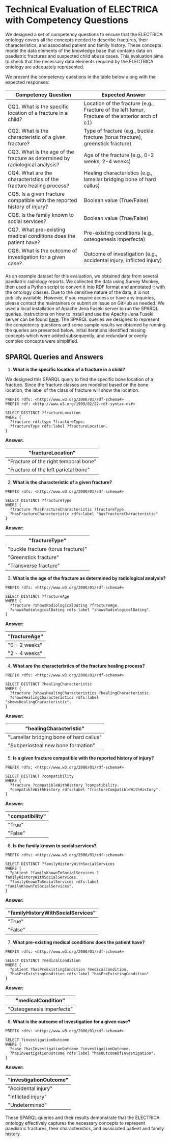 # Technical Evaluation of ELECTRICA with Competency Questions

We designed a set of competency questions to ensure that the ELECTRICA ontology covers all the concepts needed to describe fractures, their characteristics, and associated patient and family history. These concepts model the data elements of the knowledge base that contains data on paediatric fractures and suspected child abuse cases. This evaluation aims to check that the necessary data elements required by the ELECTRICA ontology are adequately represented.

We present the competency questions in the table below along with the expected responses:

| Competency Question  | Expected Answer |
| --- | --- |
| CQ1. What is the specific location of a fracture in a child? | Location of the fracture (e.g., Fracture of the left femur, Fracture of the anterior arch of c1) |
| CQ2. What is the characteristic of a given fracture? | Type of fracture (e.g., buckle fracture (torus fracture), greenstick fracture) |
| CQ3. What is the age of the fracture as determined by radiological analysis? | Age of the fracture (e.g., 0-2 weeks, 2-4 weeks) |
| CQ4. What are the characteristics of the fracture healing process? | Healing characteristics (e.g., lamellar bridging bone of hard callus) |
| CQ5. Is a given fracture compatible with the reported history of injury? | Boolean value (True/False) |
| CQ6. Is the family known to social services? | Boolean value (True/False) |
| CQ7. What pre-existing medical conditions does the patient have? | Pre-existing conditions (e.g., osteogenesis imperfecta) |
| CQ8. What is the outcome of investigation for a given case? | Outcome of investigation (e.g., accidental injury, inflicted injury) |

As an example dataset for this evaluation, we obtained data from several paediatric radiology reports. We collected the data using Survey Monkey, then used a Python script to convert it into RDF format and annotated it with the ontology classes. Due to the sensitive nature of the data, it is not publicly available. However, if you require access or have any inquiries, please contact the maintainers or submit an issue on GitHub as needed. We used a local installation of Apache Jena Fuseki server to run the SPARQL queries. Instructions on how to install and use the Apache Jena Fuseki server can be found [here](https://jena.apache.org/documentation/fuseki2/). The SPARQL queries we designed to represent the competency questions and some sample results we obtained by running the queries are presented below. Initial iterations identified missing concepts which were added subsequently, and redundant or overly complex concepts were simplified.


## SPARQL Queries and Answers

1. **What is the specific location of a fracture in a child?**

We designed this SPARQL query to find the specific bone location of a fracture. Since the fracture classes are modelled based on the bone location, the label of the class of fracture will show the location.

```sparql
PREFIX rdfs: <http://www.w3.org/2000/01/rdf-schema#>
PREFIX rdf: <http://www.w3.org/1999/02/22-rdf-syntax-ns#>

SELECT DISTINCT ?fractureLocation
WHERE {
  ?fracture rdf:type ?fractureType.
  ?fractureType rdfs:label ?fractureLocation.
}
```
**Answer:**

| "fractureLocation" |
| --- |
| "Fracture of the right temporal bone" |
| "Fracture of the left parietal bone" |

2. **What is the characteristic of a given fracture?**

```sparql
PREFIX rdfs: <http://www.w3.org/2000/01/rdf-schema#>

SELECT DISTINCT ?fractureType
WHERE {
  ?fracture ?hasFractureCharacteristic ?fractureType.
  ?hasFractureCharacteristic rdfs:label "hasFractureCharacteristic"
}
```
**Answer:**

| "fractureType" |
| --- |
| "buckle fracture (torus fracture)" |
| "Greenstick fracture" |
| "Transverse fracture" |

3. **What is the age of the fracture as determined by radiological analysis?**

```sparql
PREFIX rdfs: <http://www.w3.org/2000/01/rdf-schema#>

SELECT DISTINCT ?fractureAge
WHERE {
  ?fracture ?showsRadiologicalDating ?fractureAge.
  ?showsRadiologicalDating rdfs:label "showsRadiologicalDating".
}
```
**Answer:**

| "fractureAge" |
| --- |
| "0 - 2 weeks" |
| "2 - 4 weeks" |

4. **What are the characteristics of the fracture healing process?**

```sparql
PREFIX rdfs: <http://www.w3.org/2000/01/rdf-schema#>

SELECT DISTINCT ?healingCharacteristic
WHERE {
  ?fracture ?showsHealingCharacteristics ?healingCharacteristic.
  ?showsHealingCharacteristics rdfs:label "showsHealingCharacteristic".
}
```
**Answer:**

| "healingCharacteristic" |
| --- |
| "Lamellar bridging bone of hard callus" |
| "Subperiosteal new bone formation" |

5. **Is a given fracture compatible with the reported history of injury?**

```sparql
PREFIX rdfs: <http://www.w3.org/2000/01/rdf-schema#>

SELECT DISTINCT ?compatibility
WHERE {
  ?fracture ?compatibleWithHistory ?compatibility.
  ?compatibleWithHistory rdfs:label "fractureCompatibleWithHistory".
}
```
**Answer:**

| "compatibility" |
| --- |
| "True" |
| "False" |

6. **Is the family known to social services?**

```sparql
PREFIX rdfs: <http://www.w3.org/2000/01/rdf-schema#>

SELECT DISTINCT ?familyHistoryWithSocialServices
WHERE {
  ?patient ?familyKnownToSocialServices ?familyHistoryWithSocialServices.
  ?familyKnownToSocialServices rdfs:label "familyKnownToSocialServices".
}
```
**Answer:**

| "familyHistoryWithSocialServices" |
| --- |
| "True" |
| "False" |

7. **What pre-existing medical conditions does the patient have?**

```sparql
PREFIX rdfs: <http://www.w3.org/2000/01/rdf-schema#>

SELECT DISTINCT ?medicalCondition
WHERE {
  ?patient ?hasPreExistingCondition ?medicalCondition.
  ?hasPreExistingCondition rdfs:label "hasPreExistingCondition".
}
```
**Answer:**

| "medicalCondition" |
| --- |
| "Osteogenesis imperfecta" |

8. **What is the outcome of investigation for a given case?**

```sparql
PREFIX rdfs: <http://www.w3.org/2000/01/rdf-schema#>

SELECT ?investigationOutcome
WHERE {
  ?case ?hasInvestigationOutcome ?investigationOutcome.
  ?hasInvestigationOutcome rdfs:label "hasOutcomeOfInvestigation".
}
```
**Answer:**

| "investigationOutcome" |
| --- |
| "Accidental injury" |
| "Inflicted injury" |
| "Undetermined" |

These SPARQL queries and their results demonstrate that the ELECTRICA ontology effectively captures the necessary concepts to represent paediatric fractures, their characteristics, and associated patient and family history.
